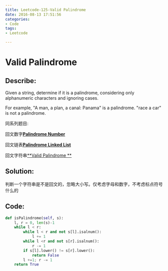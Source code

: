 ```yaml
---
title: Leetcode-125-Valid Palindrome 
date: 2016-08-13 17:51:56
categories: 
- Code
tags:
- Leetcode

---
```

# Valid Palindrome 

## Describe:

Given a string, determine if it is a palindrome, considering only alphanumeric characters and ignoring cases.

For example,
"A man, a plan, a canal: Panama" is a palindrome.
"race a car" is not a palindrome.

同系列题目:

回文数字[**Palindrome Number**](http://zyy1314.com/2016/08/14/leetcode9/)

回文链表[**Palindrome Linked List**](http://zyy1314.com/2016/08/14/leetcode234/)

回文字符串[**Valid Palindrome **](http://zyy1314.com/2016/08/14/leetcode125/)

## Solution:


判断一个字符串是不是回文的，忽略大小写。仅考虑字母和数字，不考虑标点符号什么的

## Code:

```python
def isPalindrome(self, s):
    l, r = 0, len(s)-1
    while l < r:
        while l < r and not s[l].isalnum():
            l += 1
        while l <r and not s[r].isalnum():
            r -= 1
        if s[l].lower() != s[r].lower():
            return False
        l +=1; r -= 1
    return True
 ```
